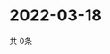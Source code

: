# 2022-03-18
  共 0条

  <!-- BEGIN -->
  <!-- 最后更新时间Fri Mar 18 2022 07:05:29 GMT+0000 (Coordinated Universal Time) -->
  
  <!-- END -->
  
  